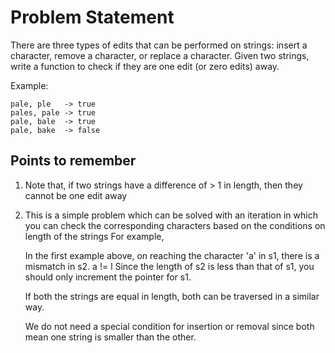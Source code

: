 # Problem Statement
There are three types of edits that can be performed on strings: insert a character, remove a character, or replace a character. Given two strings, write a function to check if they are one edit (or zero edits) away.

Example:
```
pale, ple   -> true
pales, pale -> true
pale, bale  -> true
pale, bake  -> false
```

## Points to remember
1. Note that, if two strings have a difference of > 1 in length, then they cannot be one edit away
2. This is a simple problem which can be solved with an iteration in which you can check the corresponding characters based on the conditions on length of the strings
For example, 

    In the first example above, on reaching the character 'a' in s1, there is a mismatch in s2. 
    a != l
    Since the length of s2 is less than that of s1, you should only increment the pointer for s1.

    If both the strings are equal in length, both can be traversed in a similar way.

    We do not need a special condition for insertion or removal since both mean one string is smaller than the other.